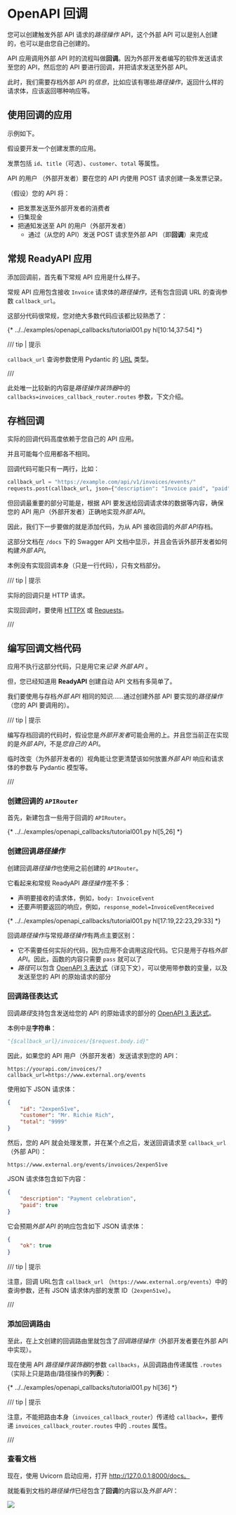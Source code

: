 # OpenAPI 回调

您可以创建触发外部 API 请求的*路径操作* API，这个外部 API 可以是别人创建的，也可以是由您自己创建的。

API 应用调用外部 API 时的流程叫做**回调**。因为外部开发者编写的软件发送请求至您的 API，然后您的 API 要进行回调，并把请求发送至外部 API。

此时，我们需要存档外部 API 的*信息*，比如应该有哪些*路径操作*，返回什么样的请求体，应该返回哪种响应等。

## 使用回调的应用

示例如下。

假设要开发一个创建发票的应用。

发票包括 `id`、`title`（可选）、`customer`、`total` 等属性。

API 的用户 （外部开发者）要在您的 API 内使用 POST 请求创建一条发票记录。

（假设）您的 API 将：

* 把发票发送至外部开发者的消费者
* 归集现金
* 把通知发送至 API 的用户（外部开发者）
    * 通过（从您的 API）发送 POST 请求至外部 API （即**回调**）来完成

## 常规 **ReadyAPI** 应用

添加回调前，首先看下常规 API 应用是什么样子。

常规 API 应用包含接收 `Invoice` 请求体的*路径操作*，还有包含回调 URL 的查询参数 `callback_url`。

这部分代码很常规，您对绝大多数代码应该都比较熟悉了：

{* ../../examples/openapi_callbacks/tutorial001.py hl[10:14,37:54] *}

/// tip | 提示

`callback_url` 查询参数使用 Pydantic 的 <a href="https://pydantic-docs.helpmanual.io/usage/types/#urls" class="external-link" target="_blank">URL</a> 类型。

///

此处唯一比较新的内容是*路径操作装饰器*中的 `callbacks=invoices_callback_router.routes` 参数，下文介绍。

## 存档回调

实际的回调代码高度依赖于您自己的 API 应用。

并且可能每个应用都各不相同。

回调代码可能只有一两行，比如：

```Python
callback_url = "https://example.com/api/v1/invoices/events/"
requests.post(callback_url, json={"description": "Invoice paid", "paid": True})
```

但回调最重要的部分可能是，根据 API 要发送给回调请求体的数据等内容，确保您的 API 用户（外部开发者）正确地实现*外部 API*。

因此，我们下一步要做的就是添加代码，为从 API 接收回调的*外部 API*存档。

这部分文档在 `/docs` 下的 Swagger API 文档中显示，并且会告诉外部开发者如何构建*外部 API*。

本例没有实现回调本身（只是一行代码），只有文档部分。

/// tip | 提示

实际的回调只是 HTTP 请求。

实现回调时，要使用 <a href="https://www.encode.io/httpx/" class="external-link" target="_blank">HTTPX</a> 或 <a href="https://requests.readthedocs.io/" class="external-link" target="_blank">Requests</a>。

///

## 编写回调文档代码

应用不执行这部分代码，只是用它来*记录 外部 API* 。

但，您已经知道用 **ReadyAPI** 创建自动 API 文档有多简单了。

我们要使用与存档*外部 API* 相同的知识……通过创建外部 API 要实现的*路径操作*（您的 API 要调用的）。

/// tip | 提示

编写存档回调的代码时，假设您是*外部开发者*可能会用的上。并且您当前正在实现的是*外部 API*，不是*您自己的 API*。

临时改变（为外部开发者的）视角能让您更清楚该如何放置*外部 API* 响应和请求体的参数与 Pydantic 模型等。

///

### 创建回调的 `APIRouter`

首先，新建包含一些用于回调的 `APIRouter`。

{* ../../examples/openapi_callbacks/tutorial001.py hl[5,26] *}

### 创建回调*路径操作*

创建回调*路径操作*也使用之前创建的 `APIRouter`。

它看起来和常规 ReadyAPI *路径操作*差不多：

* 声明要接收的请求体，例如，`body: InvoiceEvent`
* 还要声明要返回的响应，例如，`response_model=InvoiceEventReceived`

{* ../../examples/openapi_callbacks/tutorial001.py hl[17:19,22:23,29:33] *}

回调*路径操作*与常规*路径操作*有两点主要区别：

* 它不需要任何实际的代码，因为应用不会调用这段代码。它只是用于存档*外部 API*。因此，函数的内容只需要 `pass` 就可以了
* *路径*可以包含 <a href="https://github.com/OAI/OpenAPI-Specification/blob/master/versions/3.0.2.md#key-expression" class="external-link" target="_blank">OpenAPI 3 表达式</a>（详见下文），可以使用带参数的变量，以及发送至您的 API 的原始请求的部分

### 回调路径表达式

回调*路径*支持包含发送给您的 API 的原始请求的部分的  <a href="https://github.com/OAI/OpenAPI-Specification/blob/master/versions/3.0.2.md#key-expression" class="external-link" target="_blank">OpenAPI 3 表达式</a>。

本例中是**字符串**：

```Python
"{$callback_url}/invoices/{$request.body.id}"
```

因此，如果您的 API 用户（外部开发者）发送请求到您的 API：

```
https://yourapi.com/invoices/?callback_url=https://www.external.org/events
```

使用如下 JSON 请求体：

```JSON
{
    "id": "2expen51ve",
    "customer": "Mr. Richie Rich",
    "total": "9999"
}
```

然后，您的 API 就会处理发票，并在某个点之后，发送回调请求至 `callback_url`（外部 API）：

```
https://www.external.org/events/invoices/2expen51ve
```

JSON 请求体包含如下内容：

```JSON
{
    "description": "Payment celebration",
    "paid": true
}
```

它会预期*外部 API* 的响应包含如下 JSON 请求体：

```JSON
{
    "ok": true
}
```

/// tip | 提示

注意，回调 URL包含 `callback_url` （`https://www.external.org/events`）中的查询参数，还有 JSON 请求体内部的发票 ID（`2expen51ve`）。

///

### 添加回调路由

至此，在上文创建的回调路由里就包含了*回调路径操作*（外部开发者要在外部 API 中实现）。

现在使用 API *路径操作装饰器*的参数 `callbacks`，从回调路由传递属性 `.routes`（实际上只是路由/路径操作的**列表**）：

{* ../../examples/openapi_callbacks/tutorial001.py hl[36] *}

/// tip | 提示

注意，不能把路由本身（`invoices_callback_router`）传递给 `callback=`，要传递 `invoices_callback_router.routes` 中的 `.routes` 属性。

///

### 查看文档

现在，使用 Uvicorn 启动应用，打开 <a href="http://127.0.0.1:8000/docs" class="external-link" target="_blank">http://127.0.0.1:8000/docs。</a>

就能看到文档的*路径操作*已经包含了**回调**的内容以及*外部 API*：

<img src="/img/tutorial/openapi-callbacks/image01.png">
